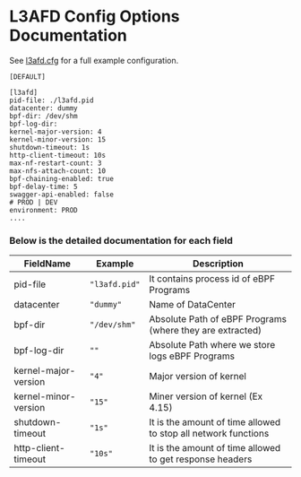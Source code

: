 # L3AFD Config  Options Documentation

See [l3afd.cfg](https://github.com/l3af-project/l3afd/blob/main/config/l3afd.cfg) for a full example configuration.


```
[DEFAULT]

[l3afd]
pid-file: ./l3afd.pid
datacenter: dummy
bpf-dir: /dev/shm
bpf-log-dir:
kernel-major-version: 4
kernel-minor-version: 15
shutdown-timeout: 1s
http-client-timeout: 10s
max-nf-restart-count: 3
max-nfs-attach-count: 10
bpf-chaining-enabled: true
bpf-delay-time: 5
swagger-api-enabled: false
# PROD | DEV
environment: PROD
....
```

### Below is the detailed documentation for each field


| FieldName     | Example       | Description     |
| ------------- | ------------- | --------------- |
|pid-file| `"l3afd.pid"`  |It contains process id of eBPF Programs |
|datacenter| `"dummy"` | Name of DataCenter|
|bpf-dir| `"/dev/shm"` | Absolute Path of eBPF Programs (where they are extracted) |
|bpf-log-dir|`""`      | Absolute Path where we store logs eBPF Programs|
|kernel-major-version|`"4"`|Major version of kernel|
|kernel-minor-version|`"15"`|Miner version of kernel (Ex 4.15)|
|shutdown-timeout|`"1s"`|It is the amount of time allowed to stop all network functions|
|http-client-timeout|`"10s"`|It is the amount of time allowed to get response headers|



